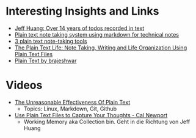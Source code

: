 # Interesting Insights and Links

- [Jeff Huang: Over 14 years of todos recorded in text](https://jeffhuang.com/productivity_text_file/)
- [Plain text note taking system using markdown for technical notes](https://automationhacks.io/2019/10/19/plain-text-note-taking-system-using-markdown-for-technical-notes/)
- [3 plain text note-taking tools](https://opensource.com/article/21/1/plain-text#:~:text=Plain%20text%20is%20the%20most,in%20a%20plain%20text%20document.)
- [The Plain Text Life: Note Taking, Writing and Life Organization Using Plain Text Files](http://www.markwk.com/plain-text-life.html)
- [Plain Text by brajeshwar](https://brajeshwar.com/2022/plain-text/)

# Videos

- [The Unreasonable Effectiveness Of Plain Text](https://www.youtube.com/watch?v=WgV6M1LyfNY)
	- Topics: Linux, Markdown, Git, Github
- [Use Plain Text Files to Capture Your Thoughts - Cal Newport](https://www.youtube.com/watch?v=Sswu2go91Es)
	- Working Memory aka Collection bin. Geht in die Richtung von Jeff Huang